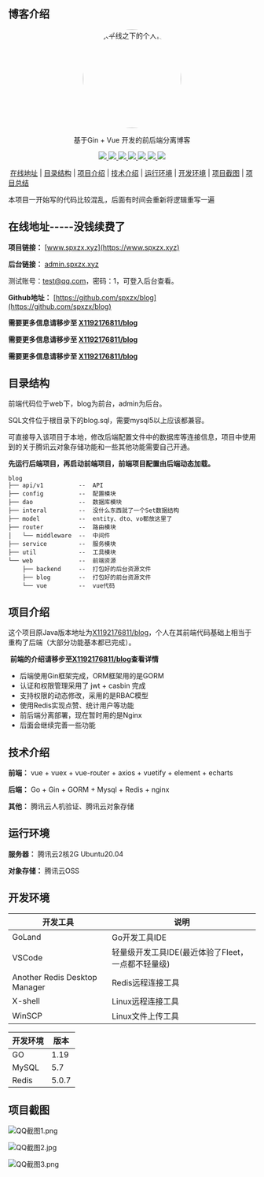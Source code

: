 ## 博客介绍

<p align=center>
  <a href="https://www.spxzx.xyz">
    <img src="https://blog-1311853727.cos.ap-guangzhou.myqcloud.com/user/admin.jpg" width="200" hight="200" alt="水平线之下的个人博客" style="border-radius: 50%">
  </a>
</p>

<p align=center>
   基于Gin + Vue 开发的前后端分离博客
</p>

<p align="center">
   <a target="_blank" href="https://github.com/spxzx/blog">
      <img src="https://img.shields.io/badge/Go-1.19-blue"/>
      <img src="https://img.shields.io/badge/Gin-v1.8.1-blue"/>
      <img src="https://img.shields.io/badge/Casbin-v2.56.0-blue"/>
      <img src="https://img.shields.io/badge/mysql-5.7-blue"/>
      <img src="https://img.shields.io/badge/GORM-v1.24.0-blue"/>
      <img src="https://img.shields.io/badge/redis-5.0.7-red"/>
      <img src="https://img.shields.io/badge/vue-v2.X-green"/>
    </a>
</p>

​             [在线地址](#在线地址) | [目录结构](#目录结构) | [项目介绍](#项目介绍) | [技术介绍](#技术介绍) | [运行环境](#运行环境) | [开发环境](#开发环境) | [项目截图](#项目截图) | [项目总结](#项目总结) 

本项目一开始写的代码比较混乱，后面有时间会重新将逻辑重写一遍

## 在线地址-----没钱续费了

**项目链接：** [www.spxzx.xyz](https://www.spxzx.xyz)

**后台链接：** [admin.spxzx.xyz](https://admin.spxzx.xyz)

测试账号：test@qq.com，密码：1，可登入后台查看。

**Github地址：** [https://github.com/spxzx/blog](https://github.com/spxzx/blog)



**需要更多信息请移步至 [X1192176811/blog](https://github.com/X1192176811/blog)**

**需要更多信息请移步至 [X1192176811/blog](https://github.com/X1192176811/blog)**

**需要更多信息请移步至 [X1192176811/blog](https://github.com/X1192176811/blog)**

## 目录结构

前端代码位于web下，blog为前台，admin为后台。

SQL文件位于根目录下的blog.sql，需要mysql5以上应该都兼容。

可直接导入该项目于本地，修改后端配置文件中的数据库等连接信息，项目中使用到的关于腾讯云对象存储功能和一些其他功能需要自己开通。

**先运行后端项目，再启动前端项目，前端项目配置由后端动态加载。** 

```
blog
├── api/v1	      	--  API
├── config        	--  配置模块
├── dao           	--  数据库模块
├── interal         --  没什么东西就了一个Set数据结构
├── model         	--  entity、dto、vo都放这里了
├── router        	--  路由模块
│   └── middleware  --  中间件
├── service       	--  服务模块
├── util        	--  工具模块
└── web            	--  前端资源
    ├── backend     --  打包好的后台资源文件
    ├── blog        --  打包好的前台资源文件
    └── vue         --  vue代码
```

## 项目介绍


这个项目原Java版本地址为[X1192176811/blog](https://github.com/X1192176811/blog)，个人在其前端代码基础上相当于重构了后端（大部分功能基本都已完成）。



​    **前端的介绍请移步至[X1192176811/blog](https://github.com/X1192176811/blog)查看详情**

- 后端使用Gin框架完成，ORM框架用的是GORM
- 认证和权限管理采用了 jwt + casbin 完成
- 支持权限的动态修改，采用的是RBAC模型
- 使用Redis实现点赞、统计用户等功能
- 前后端分离部署，现在暂时用的是Nginx
- 后面会继续完善一些功能

## 技术介绍

**前端：** vue + vuex + vue-router + axios + vuetify + element + echarts

**后端：** Go + Gin + GORM + Mysql + Redis + nginx

**其他：** 腾讯云人机验证、腾讯云对象存储

## 运行环境

**服务器：** 腾讯云2核2G Ubuntu20.04

**对象存储：** 腾讯云OSS

## 开发环境

| 开发工具                      | 说明                                               |
| ----------------------------- | -------------------------------------------------- |
| GoLand                        | Go开发工具IDE                                      |
| VSCode                        | 轻量级开发工具IDE(最近体验了Fleet，一点都不轻量级) |
| Another Redis Desktop Manager | Redis远程连接工具                                  |
| X-shell                       | Linux远程连接工具                                  |
| WinSCP                        | Linux文件上传工具                                  |

| 开发环境      | 版本  |
| ------------- | ----- |
| GO            | 1.19  |
| MySQL         | 5.7   |
| Redis         | 5.0.7 |

## 项目截图

![QQ截图1.png](https://blog-1311853727.cos.ap-guangzhou.myqcloud.com/U~90%28FZAXS7%5BNQY9BLX8BKI.png)

![QQ截图2.jpg](https://blog-1311853727.cos.ap-guangzhou.myqcloud.com/HY2%24%60M2T10%7DR76%7DQ6G0A~T2.png)

![QQ截图3.png](https://blog-1311853727.cos.ap-guangzhou.myqcloud.com/8O72WZRH%29%7D9T%24I%5BXU7E3%28RQ.png)

